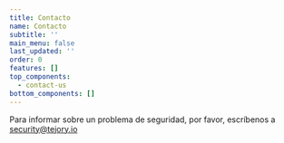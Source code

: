 ```yaml
---
title: Contacto
name: Contacto
subtitle: ''
main_menu: false
last_updated: ''
order: 0
features: []
top_components:
  - contact-us
bottom_components: []
---
```

Para informar sobre un problema de seguridad, por favor, escríbenos a security@tejory.io